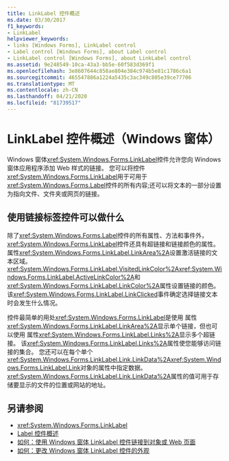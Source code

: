 ```yaml
---
title: LinkLabel 控件概述
ms.date: 03/30/2017
f1_keywords:
- LinkLabel
helpviewer_keywords:
- links [Windows Forms], LinkLabel control
- Label control [Windows Forms], about Label control
- LinkLabel control [Windows Forms], about LinkLabel control
ms.assetid: 9e248549-10ca-43a3-bb5e-60f583d369f1
ms.openlocfilehash: 3e8607644c858ae804e384c974b5e81c1786c6a1
ms.sourcegitcommit: 465547886a1224a5435c3ac349c805e39ce77706
ms.translationtype: MT
ms.contentlocale: zh-CN
ms.lasthandoff: 04/21/2020
ms.locfileid: "81739517"
---
```

# <a name="linklabel-control-overview-windows-forms"></a>LinkLabel 控件概述（Windows 窗体）
Windows 窗体<xref:System.Windows.Forms.LinkLabel>控件允许您向 Windows 窗体应用程序添加 Web 样式的链接。 您可以将控件<xref:System.Windows.Forms.LinkLabel>用于可用于<xref:System.Windows.Forms.Label>控件的所有内容;还可以将文本的一部分设置为指向文件、文件夹或网页的链接。  
  
## <a name="what-you-can-do-with-the-linklabel-control"></a>使用链接标签控件可以做什么  
 除了<xref:System.Windows.Forms.Label>控件的所有属性、方法和事件外，<xref:System.Windows.Forms.LinkLabel>控件还具有超链接和链接颜色的属性。 属性<xref:System.Windows.Forms.LinkLabel.LinkArea%2A>设置激活链接的文本区域。 <xref:System.Windows.Forms.LinkLabel.VisitedLinkColor%2A><xref:System.Windows.Forms.LinkLabel.ActiveLinkColor%2A>和<xref:System.Windows.Forms.LinkLabel.LinkColor%2A>属性设置链接的颜色。 该<xref:System.Windows.Forms.LinkLabel.LinkClicked>事件确定选择链接文本时会发生什么情况。  
  
 控件最简单的用处<xref:System.Windows.Forms.LinkLabel>是使用 属性<xref:System.Windows.Forms.LinkLabel.LinkArea%2A>显示单个链接，但也可以使用 属性<xref:System.Windows.Forms.LinkLabel.Links%2A>显示多个超链接。 该<xref:System.Windows.Forms.LinkLabel.Links%2A>属性使您能够访问链接的集合。 您还可以在每个单个<xref:System.Windows.Forms.LinkLabel.Link.LinkData%2A><xref:System.Windows.Forms.LinkLabel.Link>对象的属性中指定数据。 <xref:System.Windows.Forms.LinkLabel.Link.LinkData%2A>属性的值可用于存储要显示的文件的位置或网站的地址。  
  
## <a name="see-also"></a>另请参阅

- <xref:System.Windows.Forms.LinkLabel>
- [Label 控件概述](label-control-overview-windows-forms.md)
- [如何：使用 Windows 窗体 LinkLabel 控件链接到对象或 Web 页面](link-to-an-object-or-web-page-with-wf-linklabel-control.md)
- [如何：更改 Windows 窗体 LinkLabel 控件的外观](how-to-change-the-appearance-of-the-windows-forms-linklabel-control.md)
